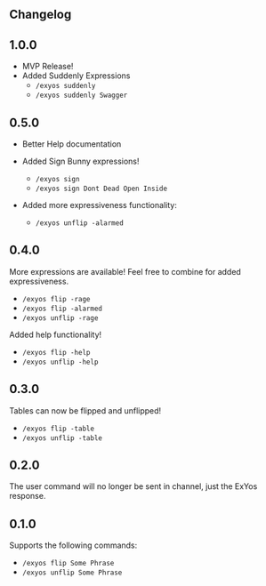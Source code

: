 Changelog
---

## 1.0.0
- MVP Release!
- Added Suddenly Expressions
    - `/exyos suddenly`
    - `/exyos suddenly Swagger`

## 0.5.0
- Better Help documentation

- Added Sign Bunny expressions!
    - `/exyos sign`
    - `/exyos sign Dont Dead Open Inside`

- Added more expressiveness functionality:

    - `/exyos unflip -alarmed`


## 0.4.0
More expressions are available!
Feel free to combine for added expressiveness.

- `/exyos flip -rage`
- `/exyos flip -alarmed`
- `/exyos unflip -rage`

Added help functionality!

- `/exyos flip -help`
- `/exyos unflip -help`

## 0.3.0

Tables can now be flipped and unflipped!
- `/exyos flip -table`
- `/exyos unflip -table`

## 0.2.0

The user command will no longer be sent in channel, just the ExYos response.

## 0.1.0

Supports the following commands:
- `/exyos flip Some Phrase`
- `/exyos unflip Some Phrase`
